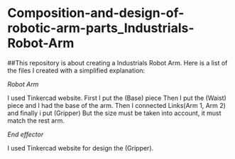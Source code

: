 # Composition-and-design-of-robotic-arm-parts_Industrials-Robot-Arm
##This repository is about creating a Industrials Robot Arm. Here is a list of the files I created with a simplified explanation:

*Robot Arm*

I used Tinkercad website. First I put the (Base) piece Then I put the (Waist) piece and I had the base of the arm. Then I connected Links(Arm 1, Arm 2) and finally i put (Gripper) But the size must be taken into account, it must match the rest arm.

*End effector*

I used Tinkercad website for design the (Gripper).
